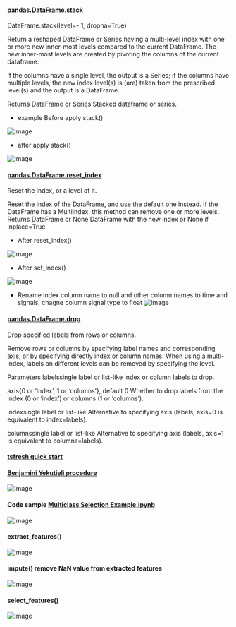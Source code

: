 #### [pandas.DataFrame.stack](https://pandas.pydata.org/pandas-docs/stable/reference/api/pandas.DataFrame.stack.html)

DataFrame.stack(level=- 1, dropna=True)

Return a reshaped DataFrame or Series having a multi-level index with one or more new inner-most levels compared to the current DataFrame. The new inner-most levels are created by pivoting the columns of the current dataframe:

if the columns have a single level, the output is a Series;
if the columns have multiple levels, the new index level(s) is (are) taken from the prescribed level(s) and the output is a DataFrame.

Returns
DataFrame or Series
Stacked dataframe or series.

* example Before apply stack()

![image](https://user-images.githubusercontent.com/39177230/111866213-d9684d80-89a6-11eb-9056-5a8746bb6e74.png)

* after apply stack()

![image](https://user-images.githubusercontent.com/39177230/111866476-ade66280-89a8-11eb-8bd0-b2a305fa17c6.png)

#### [pandas.DataFrame.reset_index](https://pandas.pydata.org/pandas-docs/stable/reference/api/pandas.DataFrame.reset_index.html)

Reset the index, or a level of it.

Reset the index of the DataFrame, and use the default one instead. If the DataFrame has a MultiIndex, this method can remove one or more levels.
Returns
DataFrame or None
DataFrame with the new index or None if inplace=True.

* After reset_index() 

![image](https://user-images.githubusercontent.com/39177230/111866554-4a106980-89a9-11eb-92d1-44b0fd5f55b1.png)

* After set_index() 

![image](https://user-images.githubusercontent.com/39177230/111866590-8217ac80-89a9-11eb-9851-6f1a4f396539.png)


* Rename index column name to null and other column names to time and signals, chagne column signal type to float
![image](https://user-images.githubusercontent.com/39177230/111866779-dc653d00-89aa-11eb-914b-8388000feadf.png)


#### [pandas.DataFrame.drop](https://pandas.pydata.org/pandas-docs/stable/reference/api/pandas.DataFrame.drop.html)

Drop specified labels from rows or columns.

Remove rows or columns by specifying label names and corresponding axis, or by specifying directly index or column names. When using a multi-index, labels on different levels can be removed by specifying the level.

Parameters
labelssingle label or list-like
Index or column labels to drop.

axis{0 or ‘index’, 1 or ‘columns’}, default 0
Whether to drop labels from the index (0 or ‘index’) or columns (1 or ‘columns’).

indexsingle label or list-like
Alternative to specifying axis (labels, axis=0 is equivalent to index=labels).

columnssingle label or list-like
Alternative to specifying axis (labels, axis=1 is equivalent to columns=labels).

#### [tsfresh quick start](https://tsfresh.readthedocs.io/en/latest/text/quick_start.html)

#### [Benjamini Yekutieli procedure](https://en.wikipedia.org/wiki/False_discovery_rate#Benjamini%E2%80%93Yekutieli_procedure)

![image](https://user-images.githubusercontent.com/39177230/111891167-baf86580-8a2b-11eb-86d6-d871ba454a95.png)


#### Code sample [Multiclass Selection Example.ipynb](https://github.com/frankyangdev/tsfresh/blob/main/notebooks/examples/04%20Multiclass%20Selection%20Example.ipynb)

![image](https://user-images.githubusercontent.com/39177230/111891082-c5662f80-8a2a-11eb-9b1c-011b03394315.png)

#### extract_features()
![image](https://user-images.githubusercontent.com/39177230/111891397-ca78ae00-8a2d-11eb-8f08-6a9f07c1ae38.png)

#### impute() remove NaN value from extracted features
![image](https://user-images.githubusercontent.com/39177230/111891439-3529e980-8a2e-11eb-82ad-eb2e7f3fc35b.png)


#### select_features()
![image](https://user-images.githubusercontent.com/39177230/111891472-58549900-8a2e-11eb-9812-68657ac5e899.png)










 





